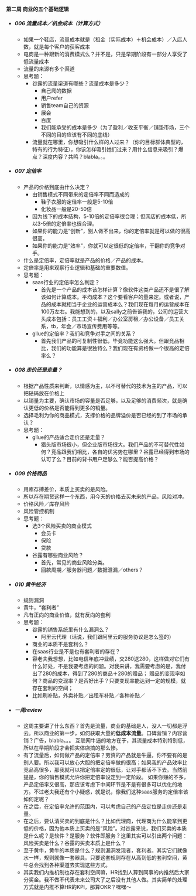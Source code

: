 #### 第二周 商业的五个基础逻辑

- ##### 006 流量成本／机会成本（计算方式）

  - 如果一个鞋店，流量成本就是（租金（实际成本）＋机会成本）／入店人数，就是每个客户的获客成本
  - 电商是一种跟新的消费模式么？并不是，只是早期阶段有一部分人享受了低流量成本
  - 流量的来源有多个渠道
  - 思考题：
    - 谷露的流量渠道有哪些？流量成本是多少？
      - 自己爬的数据
      - 用户refer
      - 销售team自己的资源
      - 展会
      - 百度
      - 我们能承受的成本是多少（为了盈利／收支平衡／铺垫市场，三个不同的目的应该有不同的底线）
    - 流量就在哪里，你想吸引什么样的人过来？（你的目标群体典型的，特有的行为特征），你该怎样吸引她们过来？用什么信息来吸引？爆点？深度内容？共鸣？blabla。。。


- ##### 007 定倍率

  - 产品的价格到底由什么决定？
    - 由销售模式不同带来的定倍率不同而造成的
      - 鞋子衣服的定倍率一般是5-10倍
      - 化妆品一般是20-50倍
    - 因为线下的成本结构，5-10倍的定倍率很合理；但网店的成本低，所以3-5倍的定倍率也很合理。
    - 如果你的能力是“创新”，别人做不出来，你的定倍率就是可以做的很高很高。
    - 如果你的能力是“效率”，你就可以定很低的定倍率，干翻你的竞争对手。
  - 什么是定倍率，定倍率就是产品的价格／产品的成本。
  - 定倍率是用来观察行业逻辑和基础的重要数值。
  - 思考题：
    - saas行业的定倍率怎么判定？
      - 首先是一个产品的成本该怎样计算？像软件这类产品还不是很了解该如何计算成本。平均成本？这个要看客户的量来定。或者说，产品的成本就相当于企业的运营成本么？我们现在每月的运营成本在100万左右。我能想到的，以及sally之前告诉我的，公司的运营大头成本包括：员工工资＋福利／办公室房租／办公设备／员工关系，tb，年会／市场宣传费用等等。
    - gllue的定倍率？我们和竞争对手之间的关系？
      - 首先我们产品的可复制性很低，毕竟功能这么强大。但跟竞品相比，我们的功能算是很独特么？我们现在有资格做一个很高的定倍率么？

- ##### 008 走价还是走量？

  - 根据产品性质来判断，以情感为主，以不可替代的技术为主的产品，可以把砝码放在价格上
  - 以销量为主要，确认市场的容量是否足够，以及足够的消费频次，就是确认更低的价格是否能得到更多的销量。
  - 选择毛利为你的商品模式，支撑价格的品牌溢价是否已经的到了市场的承认？
  - 思考题：
    - gllue的产品适合走价还是走量？
      - 猎头版市场很小，但企业版市场很大。我们产品的不可替代性如何？竞品跟我们相比，各自的优劣势在哪里？谷露已经得到市场的认可了么？目前的背书用户足够么？能否提高价格？

- ##### 009 价格商品 

  - 用库存搏差价，本质上买卖的是风险。
  - 所以存在期货这样一个东西，用今天的价格去买未来的产品，风险对冲。
  - 价格风险／库存风险
  - 风险管控机制
  - 思考题：
    - 选3个风险买卖的商业模式
      - 会员卡
      - 保险
      - 贷款
    - 谷露有哪些商业风险？
      - 首先，常见的商业风险分类。
      - 回款周期／服务器问题／数据泄漏／others？

- ##### 010 黄牛经济

  - 规则漏洞
  - 黄牛，“套利者”
  - 凡有正向的商业价值，就有反向的套利
  - 思考题：
    - 谷露的销售系统里有什么漏洞么？
      - 阿里云代理（话说，我们跟阿里云的服务协议是怎么签的）
    - 商业的本质不是套利么？
    - 在saas行业是不是也有套利者的存在？
    - 容老夫我想想，比如电信年底冲业绩，交280送280，这样做对它们有什么好处，不是我要考虑的问题。对我来讲，我需要考虑的是，我付出了280的成本，得到了280的商品＋280的赠品； 赠品的变现率如何？商品的变现率？是否好出手？只要变现率能达到一定的规模，就存在套利的空间；
    - 比如刷补贴，外卖补贴／出租车补贴／各种补贴／

- ##### 一周review

  - 这周主要讲了什么东西？首先是流量，商业的基础是人，没人一切都是浮云。所以商业的第一步，如何获取大量的**低成本流量**。口碑营销？内容营销？广告，blabla。。。 互联网牛逼的地方在于，其流量成本特别特别低，所以在早期阶段才会把实体店搞的那么惨。 
  - 有了流量后，如何做产品的定倍率？劳资的产品就是牛逼，你不要有的是别人要。所以我可以放心大胆的把定倍率做的很高；如果我的产品效率比竞品高很多，那我就可以把定倍率定的很低，让对手都活不下去。当然前提是，你的销售模式允许你把定倍率设定到一定阶段。 如果你赚的不多，产品定倍率又很高，那应该考虑下中间环节是不是有很多可以优化的地方。不过老夫我还有个小疑惑，就是说，像我们这种saas服务的定倍率该如何定呢？
  - 在之后，在定倍率允许的范围内，可以考虑自己的产品定位是走价还是走量。
  - 在之后，要认清买卖的到底是什么？比如代理商，代理商为什么能拿到更低的价格，因为他本质上买卖的是“风险”。对谷露来说，我们买卖的本质是什么呢？是软件？是服务？软件即服务？这里其实可以引出两个问题：风险买卖是什么？谷露的买卖本质上是什么？
  - 至于黄牛，黄牛的本质是什么？规则漏洞发现者，套利者。其实它们就像水一样，规则就像一套器具。只要这套规则存在从高到低的套利空间，黄牛总会找到各种渠道去实现这些方式。
  - 其实我们内推机制也存在套利空间嘛，HR找到人算到同事的内推然后大家分奖金。我不做不代表未来公司大了之后没有其他人做。其实简单的处理方式就是内推不算HR的KPI，那算OKR？嘿嘿～
